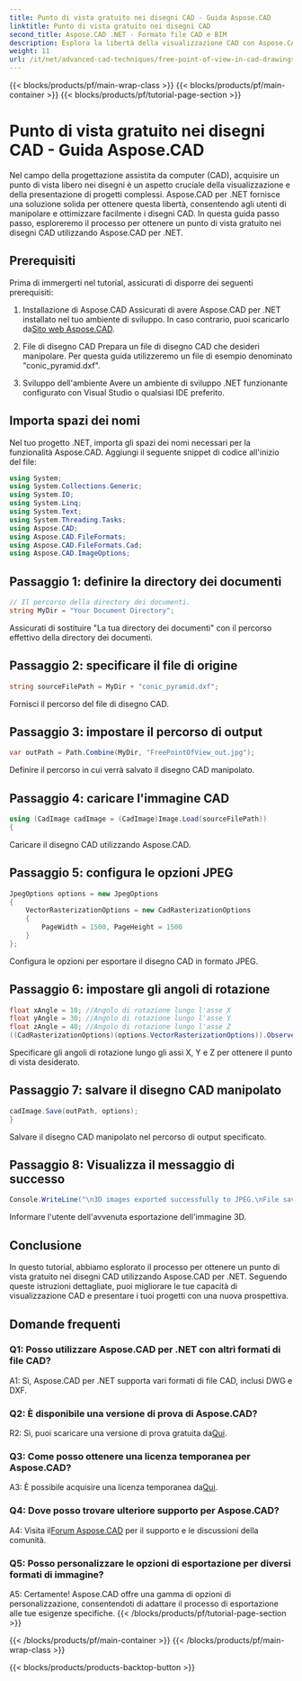 ```yaml
---
title: Punto di vista gratuito nei disegni CAD - Guida Aspose.CAD
linktitle: Punto di vista gratuito nei disegni CAD
second_title: Aspose.CAD .NET - Formato file CAD e BIM
description: Esplora la libertà della visualizzazione CAD con Aspose.CAD per .NET. Segui la nostra guida passo passo per un punto di vista unico.
weight: 11
url: /it/net/advanced-cad-techniques/free-point-of-view-in-cad-drawings/
---
```


{{< blocks/products/pf/main-wrap-class >}}
{{< blocks/products/pf/main-container >}}
{{< blocks/products/pf/tutorial-page-section >}}

# Punto di vista gratuito nei disegni CAD - Guida Aspose.CAD

Nel campo della progettazione assistita da computer (CAD), acquisire un punto di vista libero nei disegni è un aspetto cruciale della visualizzazione e della presentazione di progetti complessi. Aspose.CAD per .NET fornisce una soluzione solida per ottenere questa libertà, consentendo agli utenti di manipolare e ottimizzare facilmente i disegni CAD. In questa guida passo passo, esploreremo il processo per ottenere un punto di vista gratuito nei disegni CAD utilizzando Aspose.CAD per .NET.

## Prerequisiti

Prima di immergerti nel tutorial, assicurati di disporre dei seguenti prerequisiti:

1. Installazione di Aspose.CAD
 Assicurati di avere Aspose.CAD per .NET installato nel tuo ambiente di sviluppo. In caso contrario, puoi scaricarlo da[Sito web Aspose.CAD](https://releases.aspose.com/cad/net/).

2. File di disegno CAD
Prepara un file di disegno CAD che desideri manipolare. Per questa guida utilizzeremo un file di esempio denominato "conic_pyramid.dxf".

3. Sviluppo dell'ambiente
Avere un ambiente di sviluppo .NET funzionante configurato con Visual Studio o qualsiasi IDE preferito.

## Importa spazi dei nomi

Nel tuo progetto .NET, importa gli spazi dei nomi necessari per la funzionalità Aspose.CAD. Aggiungi il seguente snippet di codice all'inizio del file:

```csharp
using System;
using System.Collections.Generic;
using System.IO;
using System.Linq;
using System.Text;
using System.Threading.Tasks;
using Aspose.CAD;
using Aspose.CAD.FileFormats;
using Aspose.CAD.FileFormats.Cad;
using Aspose.CAD.ImageOptions;
```


## Passaggio 1: definire la directory dei documenti

```csharp
// Il percorso della directory dei documenti.
string MyDir = "Your Document Directory";
```

Assicurati di sostituire "La tua directory dei documenti" con il percorso effettivo della directory dei documenti.

## Passaggio 2: specificare il file di origine

```csharp
string sourceFilePath = MyDir + "conic_pyramid.dxf";
```

Fornisci il percorso del file di disegno CAD.

## Passaggio 3: impostare il percorso di output

```csharp
var outPath = Path.Combine(MyDir, "FreePointOfView_out.jpg");
```

Definire il percorso in cui verrà salvato il disegno CAD manipolato.

## Passaggio 4: caricare l'immagine CAD

```csharp
using (CadImage cadImage = (CadImage)Image.Load(sourceFilePath))
{
```

Caricare il disegno CAD utilizzando Aspose.CAD.

## Passaggio 5: configura le opzioni JPEG

```csharp
JpegOptions options = new JpegOptions
{
    VectorRasterizationOptions = new CadRasterizationOptions
    {
        PageWidth = 1500, PageHeight = 1500
    }
};
```

Configura le opzioni per esportare il disegno CAD in formato JPEG.

## Passaggio 6: impostare gli angoli di rotazione

```csharp
float xAngle = 10; //Angolo di rotazione lungo l'asse X
float yAngle = 30; //Angolo di rotazione lungo l'asse Y
float zAngle = 40; //Angolo di rotazione lungo l'asse Z
((CadRasterizationOptions)(options.VectorRasterizationOptions)).ObserverPoint = new ObserverPoint(xAngle, yAngle, zAngle);
```

Specificare gli angoli di rotazione lungo gli assi X, Y e Z per ottenere il punto di vista desiderato.

## Passaggio 7: salvare il disegno CAD manipolato

```csharp
cadImage.Save(outPath, options);
}
```

Salvare il disegno CAD manipolato nel percorso di output specificato.

## Passaggio 8: Visualizza il messaggio di successo

```csharp
Console.WriteLine("\n3D images exported successfully to JPEG.\nFile saved at " + outPath);
```

Informare l'utente dell'avvenuta esportazione dell'immagine 3D.

## Conclusione

In questo tutorial, abbiamo esplorato il processo per ottenere un punto di vista gratuito nei disegni CAD utilizzando Aspose.CAD per .NET. Seguendo queste istruzioni dettagliate, puoi migliorare le tue capacità di visualizzazione CAD e presentare i tuoi progetti con una nuova prospettiva.


## Domande frequenti

### Q1: Posso utilizzare Aspose.CAD per .NET con altri formati di file CAD?

A1: Sì, Aspose.CAD per .NET supporta vari formati di file CAD, inclusi DWG e DXF.

### Q2: È disponibile una versione di prova di Aspose.CAD?

 R2: Sì, puoi scaricare una versione di prova gratuita da[Qui](https://releases.aspose.com/).

### Q3: Come posso ottenere una licenza temporanea per Aspose.CAD?

 A3: È possibile acquisire una licenza temporanea da[Qui](https://purchase.aspose.com/temporary-license/).

### Q4: Dove posso trovare ulteriore supporto per Aspose.CAD?

 A4: Visita il[Forum Aspose.CAD](https://forum.aspose.com/c/cad/19) per il supporto e le discussioni della comunità.

### Q5: Posso personalizzare le opzioni di esportazione per diversi formati di immagine?

A5: Certamente! Aspose.CAD offre una gamma di opzioni di personalizzazione, consentendoti di adattare il processo di esportazione alle tue esigenze specifiche.
{{< /blocks/products/pf/tutorial-page-section >}}

{{< /blocks/products/pf/main-container >}}
{{< /blocks/products/pf/main-wrap-class >}}

{{< blocks/products/products-backtop-button >}}
